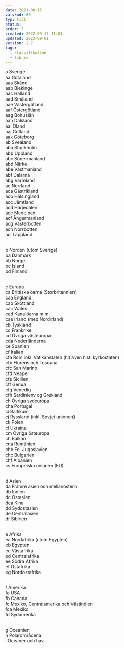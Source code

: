 ```yaml
---
date: 2021-08-15
valvkod: 60
typ: till
status: 
order: 3
created: 2022-09-17 11:01
updated: 2023-09-01
version: 2.7
tags:
  - klassifikation
  - librix
---
```


a    Sverige<br>
aa	 Götaland<br>
aaa	 Skåne<br>
aab	 Blekinge<br>
aac	 Halland<br>
aad	 Småland<br>
aae	 Västergötland<br>
aaf	 Östergötland<br>
aag	 Bohuslän<br>
aah	 Dalsland<br>
aai	 Öland<br>
aaj	 Gotland<br>
aak	 Göteborg<br>
ab	 Svealand<br>
aba	 Stockholm<br>
abb	 Uppland<br>
abc	 Södermanland<br>
abd	 Närke<br>
abe	 Västmanland<br>
abf	 Dalarna<br>
abg	 Värmland<br>
ac	 Norrland<br>
aca	 Gästrikland<br>
acb	 Hälsingland<br>
acc	 Jämtland<br>
acd	 Härjedalen<br>
ace	 Medelpad<br>
acf	 Ångermanland<br>
acg	 Västerbotten<br>
ach	 Norrbotten<br>
aci	 Lappland<br>
<br>

b	   Norden (utom Sverige)<br>
ba	 Danmark<br>
bb	 Norge<br>
bc	 Island<br>
bd	 Finland<br>
<br>

c	   Europa<br>
ca	 Brittiska öarna (Storbritannien)<br>
caa	 England<br>
cab	 Skottland<br>
cac	 Wales<br>
cad	 Kanalöarna m.m.<br>
cae	 Irland (med Nordirland)<br>
cb	 Tyskland<br>
cc	 Frankrike<br>
cd	 Övriga västeuropa<br>
cda	 Nederländerna<br>
ce	 Spanien<br>
cf	 Italien<br>
cfa	 Rom inkl. Vatikanstaten (hit även hist. kyrkostaten)<br>
cfb	 Florens och Toscana<br>
cfc	 San Marino<br>
cfd	 Neapel<br>
cfe	 Sicilien<br>
cff	 Genua<br>
cfg	 Venedig<br>
cfh	 Sardinienv
cg	 Grekland<br>
ch	 Övriga sydeuropa<br>
cha	 Portugal<br>
ci	 Baltikum<br>
cj	 Ryssland (inkl. Sovjet unionen)<br>
ck	 Polen<br>
cl	 Ukraina<br>
cm   Övriga östeuropa<br>
ch	 Balkan<br>
cna	 Rumänien<br>
chb	 Fd. Jugoslavien<br>
chc  Bulgarien<br>
chf  Albanien<br>
cs	 Europeiska unionen (EU)<br>
<br>

d	   Asien<br>
da	 Främre asien och mellanöstern<br>
db	 Indien<br>
dc	 Östasien<br>
dca	 Kina<br>
dd	 Sydostasien<br>
de	 Centralasien<br>
df	 Sibirien<br>
<br>

e	   Afrika<br>
ea	 Nordafrika (utom Egypten)<br>
eb	 Egypten<br>
ec	 Västafrika<br>
ed	 Centralafrika<br>
ee	 Södra Afrika<br>
ef	 Östafrika<br>
eg	 Nordöstafrika<br>
<br>

f	   Amerika<br>
fa	 USA<br>
fb	 Canada<br>
fc	 Mexiko, Centralamerika och Västindien<br>
fca	 Mexiko<br>
fd	 Sydamerika<br>
<br>

g	   Oceanien<br>
h	   Polarområdena<br>
i	   Oceaner och hav<br>
